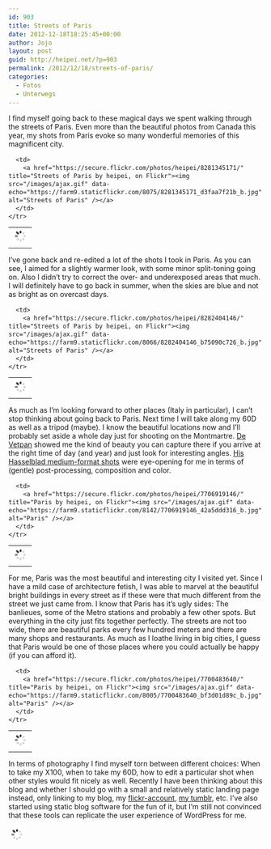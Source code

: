 ```yaml
---
id: 903
title: Streets of Paris
date: 2012-12-18T18:25:45+00:00
author: Jojo
layout: post
guid: http://heipei.net/?p=903
permalink: /2012/12/18/streets-of-paris/
categories:
  - Fotos
  - Unterwegs
---
```

I find myself going back to these magical days we spent walking through the streets of Paris. Even more than the beautiful photos from Canada this year, my shots from Paris evoke so many wonderful memories of this magnificent city.

<div class="aligncenter">
  <table>
    <tr>
      <td>
        <a href="https://secure.flickr.com/photos/heipei/8281349235/" title="Streets of Paris by heipei, on Flickr"><img src="/images/ajax.gif" data-echo="https://farm9.staticflickr.com/8065/8281349235_ffb8f7f5db_b.jpg" alt="Streets of Paris" /></a>
      </td>
      
      <td>
        <a href="https://secure.flickr.com/photos/heipei/8281345171/" title="Streets of Paris by heipei, on Flickr"><img src="/images/ajax.gif" data-echo="https://farm9.staticflickr.com/8075/8281345171_d3faa7f21b_b.jpg" alt="Streets of Paris" /></a>
      </td>
    </tr>
  </table>
</div>

I&#8217;ve gone back and re-edited a lot of the shots I took in Paris. As you can see, I aimed for a slightly warmer look, with some minor split-toning going on. Also I didn&#8217;t try to correct the over- and underexposed areas that much. I will definitely have to go back in summer, when the skies are blue and not as bright as on overcast days.

<div class="aligncenter">
  <table>
    <tr>
      <td>
        <a href="https://secure.flickr.com/photos/heipei/8281347853/" title="Streets of Paris by heipei, on Flickr"><img src="/images/ajax.gif" data-echo="https://farm9.staticflickr.com/8501/8281347853_642eae9dec_b.jpg" alt="Streets of Paris" /></a>
      </td>
      
      <td>
        <a href="https://secure.flickr.com/photos/heipei/8282404146/" title="Streets of Paris by heipei, on Flickr"><img src="/images/ajax.gif" data-echo="https://farm9.staticflickr.com/8066/8282404146_b75090c726_b.jpg" alt="Streets of Paris" /></a>
      </td>
    </tr>
  </table>
</div>

As much as I&#8217;m looking forward to other places (Italy in particular), I can&#8217;t stop thinking about going back to Paris. Next time I will take along my 60D as well as a tripod (maybe). I know the beautiful locations now and I&#8217;ll probably set aside a whole day just for shooting on the Montmartre. [De Vetpan](http://vetpan.de/) showed me the kind of beauty you can capture there if you arrive at the right time of day (and year) and just look for interesting angles. [His Hasselblad medium-format shots](http://vetpan.de/hasselblad/) were eye-opening for me in terms of (gentle) post-processing, composition and color.

<div class="aligncenter">
  <table>
    <tr>
      <td>
        <a href="https://secure.flickr.com/photos/heipei/7700488132/" title="Paris by heipei, on Flickr"><img src="/images/ajax.gif" data-echo="https://farm9.staticflickr.com/8012/7700488132_c778c471d6_b.jpg" alt="Paris" /></a>
      </td>
      
      <td>
        <a href="https://secure.flickr.com/photos/heipei/7706919146/" title="Paris by heipei, on Flickr"><img src="/images/ajax.gif" data-echo="https://farm9.staticflickr.com/8142/7706919146_42a5ddd316_b.jpg" alt="Paris" /></a>
      </td>
    </tr>
  </table>
</div>

For me, Paris was the most beautiful and interesting city I visited yet. Since I have a mild case of architecture fetish, I was able to marvel at the beautiful bright buildings in every street as if these were that much different from the street we just came from. I know that Paris has it&#8217;s ugly sides: The banlieues, some of the Metro stations and probably a few other spots. But everything in the city just fits together perfectly. The streets are not too wide, there are beautiful parks every few hundred meters and there are many shops and restaurants. As much as I loathe living in big cities, I guess that Paris would be one of those places where you could actually be happy (if you can afford it).

<div class="aligncenter">
  <table>
    <tr>
      <td>
        <a href="https://secure.flickr.com/photos/heipei/7706922426/" title="Paris by heipei, on Flickr"><img src="/images/ajax.gif" data-echo="https://farm8.staticflickr.com/7119/7706922426_cf453880c4_b.jpg" alt="Paris" /></a>
      </td>
      
      <td>
        <a href="https://secure.flickr.com/photos/heipei/7700483640/" title="Paris by heipei, on Flickr"><img src="/images/ajax.gif" data-echo="https://farm9.staticflickr.com/8005/7700483640_bf3d01d89c_b.jpg" alt="Paris" /></a>
      </td>
    </tr>
  </table>
</div>

In terms of photography I find myself torn between different choices: When to take my X100, when to take my 60D, how to edit a particular shot when other styles would fit nicely as well. Recently I have been thinking about this blog and whether I should go with a small and relatively static landing page instead, only linking to my blog, my [flickr-account](https://secure.flickr.com/photos/heipei), [my tumblr](http://tumblr.heipei.net/), etc. I&#8217;ve also started using static blog software for the fun of it, but I&#8217;m still not convinced that these tools can replicate the user experience of WordPress for me.

<div class="aligncenter">
  <a href="https://secure.flickr.com/photos/heipei/8284773714/" title="Paris, Jardin des Tuileries by heipei, on Flickr"><img src="/images/ajax.gif" data-echo="https://farm9.staticflickr.com/8357/8284773714_685695139c_b.jpg" alt="Paris, Jardin des Tuileries" class="center" /></a>
</div>
